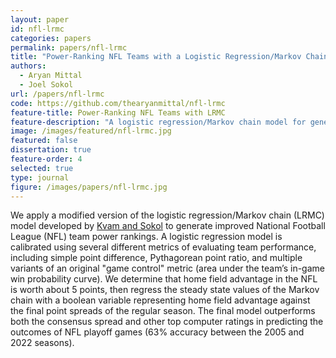 ```yaml
---
layout: paper
id: nfl-lrmc
categories: papers
permalink: papers/nfl-lrmc
title: "Power-Ranking NFL Teams with a Logistic Regression/Markov Chain Model"
authors:
  - Aryan Mittal
  - Joel Sokol
url: /papers/nfl-lrmc
code: https://github.com/thearyanmittal/nfl-lrmc
feature-title: Power-Ranking NFL Teams with LRMC
feature-description: "A logistic regression/Markov chain model for generating NFL power rankings."
image: /images/featured/nfl-lrmc.jpg
featured: false
dissertation: true
feature-order: 4
selected: true
type: journal
figure: /images/papers/nfl-lrmc.jpg
---
```


We apply a modified version of the logistic regression/Markov chain (LRMC) model developed by [Kvam and Sokol](https://onlinelibrary.wiley.com/doi/10.1002/nav.20170) to generate improved National Football League (NFL) team power rankings. A logistic regression model is calibrated using several different metrics of evaluating team performance, including simple point difference, Pythagorean point ratio, and multiple variants of an original "game control" metric (area under the team’s in-game win probability curve). We determine that home field advantage in the NFL is worth about 5 points, then regress the steady state values of the Markov chain with a boolean variable representing home field advantage against the final point spreads of the regular season. The final model outperforms both the consensus spread and other top computer ratings in predicting the outcomes of NFL playoff games (63% accuracy between the 2005 and 2022 seasons).